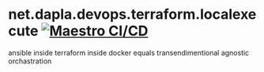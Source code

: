 # net.dapla.devops.terraform.localexecute [![Maestro CI/CD](https://github.com/Daplanet/net.dapla.devops.terraform.localexecute/actions/workflows/maestro.yml/badge.svg?branch=master)](https://github.com/Daplanet/net.dapla.devops.terraform.localexecute/actions/workflows/maestro.yml)
ansible inside terraform inside docker equals transendimentional agnostic orchastration
